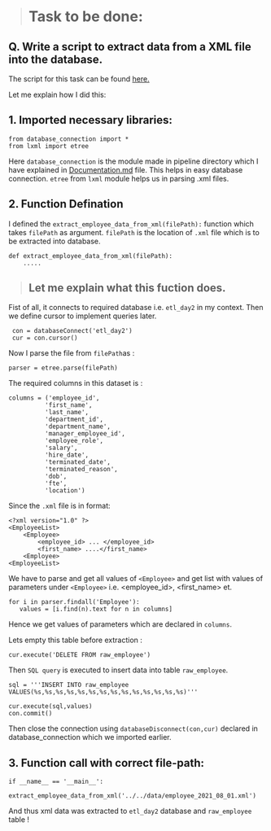> # Task to be done:
## Q. Write a script to extract data from a XML file into the database.

The script for this task can be found [here.](https://github.com/Saphall/Leapfrog_Data-Engineering_Assignments/blob/Day2_Assignment/Week3/Day2/src/pipeline/extract_employee_data_from_xml.py)

Let me explain how I did this:

## 1. Imported necessary libraries:
```
from database_connection import *
from lxml import etree
```
Here `database_connection` is the module made in pipeline directory which I have explained in [Documentation.md](https://github.com/Saphall/Leapfrog_Data-Engineering_Assignments/blob/Day2_Assignment/Week3/Day2/docs/Documentation.md) file. This helps in easy database connection.
`etree` from `lxml` module helps us in parsing .xml files.

## 2. Function Defination 
I defined the `extract_employee_data_from_xml(filePath):` function which takes `filePath` as argument. `filePath` is the location of `.xml` file which is to be extracted into database.
```
def extract_employee_data_from_xml(filePath):
    .....
```
> ## Let me explain what this fuction does.

Fist of all, it connects to required database i.e. `etl_day2` in my context. Then we define cursor to implement queries later.
```
 con = databaseConnect('etl_day2')
 cur = con.cursor()
```

Now I parse the file from `filePath`as :
```
parser = etree.parse(filePath)
```

The required columns in this dataset is :
```
columns = ('employee_id',
          'first_name',
          'last_name',
          'department_id',
          'department_name',
          'manager_employee_id',
          'employee_role',
          'salary',
          'hire_date',
          'terminated_date',
          'terminated_reason',
          'dob',
          'fte',
          'location')
```

Since the `.xml` file is in format:
```
<?xml version="1.0" ?>
<EmployeeList>
	<Employee>
		<employee_id> ... </employee_id>
		<first_name> ....</first_name>
	<Employee>
<EmployeeList>
```

We have to parse and get all values of `<Employee>` and get list with values of parameters under `<Employee>` i.e. <employee_id>, <first_name> et.
```
for i in parser.findall('Employee'):
   values = [i.find(n).text for n in columns]
```
Hence we get values of parameters which are declared in `columns`.


Lets empty this table before extraction :
```
cur.execute('DELETE FROM raw_employee')
```

Then `SQL query` is executed to insert data into table `raw_employee`.
```
sql = '''INSERT INTO raw_employee VALUES(%s,%s,%s,%s,%s,%s,%s,%s,%s,%s,%s,%s,%s,%s)'''

cur.execute(sql,values)
con.commit()
```
Then close the connection using `databaseDisconnect(con,cur)` declared in database_connection which we imported earlier.

## 3. Function call with correct file-path:
```
if __name__ == '__main__':
    extract_employee_data_from_xml('../../data/employee_2021_08_01.xml')
```
And thus xml data was extracted to `etl_day2` database and `raw_employee` table !




